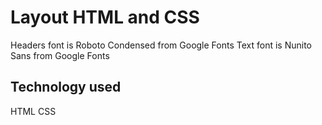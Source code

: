 # Layout HTML and CSS

Headers font is Roboto Condensed from Google Fonts
Text font is Nunito Sans from Google Fonts

## Technology used

HTML
CSS
